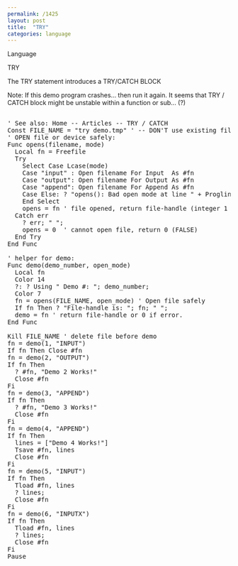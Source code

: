 ```yaml
---
permalink: /1425
layout: post
title:  "TRY"
categories: language
---
```

Language

TRY

The TRY statement introduces a TRY/CATCH BLOCK



Note:
If this demo program crashes... then run it again. It seems that TRY / CATCH block might be unstable within a function or sub... (?)
<pre>

' See also: Home -- Articles -- TRY / CATCH
Const FILE_NAME = "try demo.tmp" ' -- DON'T use existing file for demo.
' OPEN file or device safely:
Func opens(filename, mode)
  Local fn = Freefile
  Try
    Select Case Lcase(mode)
    Case "input" : Open filename For Input  As #fn
    Case "output": Open filename For Output As #fn
    Case "append": Open filename For Append As #fn
    Case Else: ? "opens(): Bad open mode at line " + Progline: Pause: Stop
    End Select
    opens = fn ' file opened, return file-handle (integer 1 to 256)
  Catch err
    ? err; " ";
    opens = 0  ' cannot open file, return 0 (FALSE)
  End Try
End Func

' helper for demo:
Func demo(demo_number, open_mode)
  Local fn
  Color 14
  ?: ? Using " Demo #: "; demo_number;
  Color 7
  fn = opens(FILE_NAME, open_mode) ' Open file safely
  If fn Then ? "File-handle is: "; fn; " ";
  demo = fn ' return file-handle or 0 if error.
End Func

Kill FILE_NAME ' delete file before demo
fn = demo(1, "INPUT")
If fn Then Close #fn
fn = demo(2, "OUTPUT")
If fn Then
  ? #fn, "Demo 2 Works!"
  Close #fn
Fi
fn = demo(3, "APPEND")
If fn Then
  ? #fn, "Demo 3 Works!"
  Close #fn
Fi
fn = demo(4, "APPEND")
If fn Then
  lines = ["Demo 4 Works!"]
  Tsave #fn, lines
  Close #fn
Fi
fn = demo(5, "INPUT")
If fn Then
  Tload #fn, lines
  ? lines;
  Close #fn
Fi
fn = demo(6, "INPUTX")
If fn Then
  Tload #fn, lines
  ? lines;
  Close #fn
Fi
Pause

</pre>

